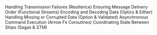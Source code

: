 Handling Transmission Failures (Resilience)
Ensuring Message Delivery Order (Functional Streams)
Encoding and Decoding Data (Optics & Either)
Handling Missing or Corrupted Data (Option & Validated)
Asynchronous Command Execution (Arrow Fx Coroutines)
Coordinating State Between Ships (Sagas & STM)
